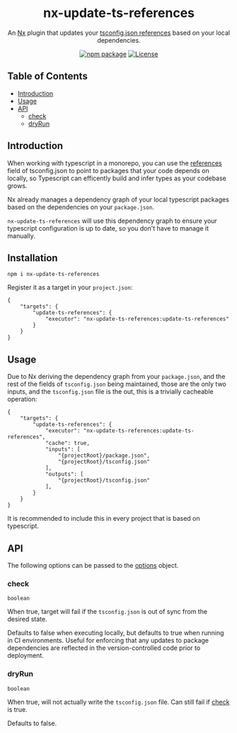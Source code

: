 <div style="text-align:center">

# nx-update-ts-references
An [Nx](https://nx.dev/) plugin that updates your [tsconfig.json references](https://www.typescriptlang.org/tsconfig/#references) based on your local dependencies.

[![npm package](https://badge.fury.io/js/nx-update-ts-references.svg)](https://www.npmjs.com/package/nx-update-ts-references)
[![License](https://img.shields.io/npm/l/nx-update-ts-references.svg)](https://github.com/JacobLey/leyman/blob/main/tools/nx-update-ts-references/LICENSE)

</div>

## Table of Contents

* [Introduction](#introduction)
* [Usage](#usage)
* [API](#api)
    * [check](#check)
    * [dryRun](#dryrun)

## Introduction

When working with typescript in a monorepo, you can use the [references](https://www.typescriptlang.org/tsconfig/#references) field of tsconfig.json to point to packages that your code depends on locally, so Typescript can efficently build and infer types as your codebase grows.

Nx already manages a dependency graph of your local typescript packages based on the dependencies on your `package.json`.

`nx-update-ts-references` will use this dependency graph to ensure your typescript configuration is up to date, so you don't have to manage it manually.

## Installation

`npm i nx-update-ts-references`

Register it as a target in your `project.json`:
```
{
    "targets": {
        "update-ts-references": {
            "executor": "nx-update-ts-references:update-ts-references"
        }
    }
}
```

## Usage

Due to Nx deriving the dependency graph from your `package.json`, and the rest of the fields of `tsconfig.json` being maintained, those are the only two inputs, and the `tsconfig.json` file is the out, this is a trivially cacheable operation:

```
{
    "targets": {
        "update-ts-references": {
            "executor": "nx-update-ts-references:update-ts-references",
            "cache": true,
            "inputs": [
                "{projectRoot}/package.json",
                "{projectRoot}/tsconfig.json"
            ],
            "outputs": [
                "{projectRoot}/tsconfig.json"
            ],
        }
    }
}
```

It is recommended to include this in every project that is based on typescript.

## API

The following options can be passed to the [options](https://nx.dev/reference/project-configuration#executorcommand-options) object.

### check

`boolean`

When true, target will fail if the `tsconfig.json` is out of sync from the desired state.

Defaults to false when executing locally, but defaults to true when running in CI environments. Useful for enforcing that any updates to package dependencies are reflected in the version-controlled code prior to deployment.

### dryRun

`boolean`

When true, will not actually write the `tsconfig.json` file. Can still fail if [check](#check) is true.

Defaults to false.